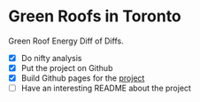 # Green Roofs in Toronto
Green Roof Energy Diff of Diffs.

- [x] Do nifty analysis
- [x] Put the project on Github 
- [x] Build Github pages for the [project](https://mrpotatocode.github.io/RoofisonFire/)
- [ ] Have an interesting README about the project
